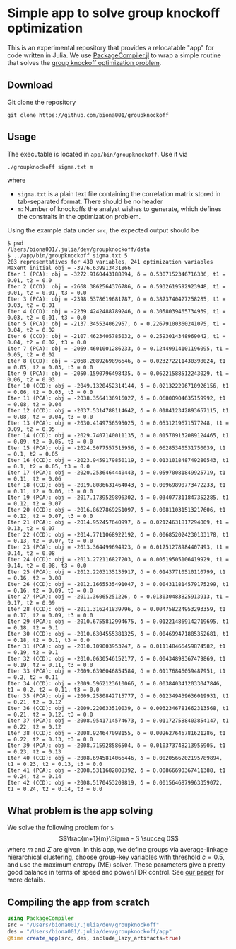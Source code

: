 # Simple app to solve group knockoff optimization

This is an experimental repository that provides a relocatable "app" for code written in Julia. We use [PackageCompiler.jl](https://github.com/JuliaLang/PackageCompiler.jl) to wrap a simple routine that solves the [group knockoff optimization problem](https://arxiv.org/abs/2310.15069).

## Download

Git clone the repository 
```
git clone https://github.com/biona001/groupknockoff
```

## Usage

The executable is located in `app/bin/groupknockoff`. Use it via
```
./groupknockoff sigma.txt m
```
where 
+ `sigma.txt` is a plain text file containing the correlation matrix stored in tab-separated format. There should be no header
+ `m`: Number of knockoffs the analyst wishes to generate, which defines the constraits in the optimization problem.

Using the example data under `src`, the expected output should be
```
$ pwd
/Users/biona001/.julia/dev/groupknockoff/data
$ ../app/bin/groupknockoff sigma.txt 5
203 representatives for 430 variables, 241 optimization variables
Maxent initial obj = -3976.639913431866
Iter 1 (PCA): obj = -3272.9160443188894, δ = 0.5307152346716336, t1 = 0.01, t2 = 0.0
Iter 2 (CCD): obj = -2668.3862564376786, δ = 0.5932619592923948, t1 = 0.01, t2 = 0.01, t3 = 0.0
Iter 3 (PCA): obj = -2398.5378619681787, δ = 0.3873740427258285, t1 = 0.03, t2 = 0.01
Iter 4 (CCD): obj = -2239.4242488789246, δ = 0.3058039465734939, t1 = 0.03, t2 = 0.01, t3 = 0.0
Iter 5 (PCA): obj = -2137.345534062957, δ = 0.22679100360241075, t1 = 0.04, t2 = 0.02
Iter 6 (CCD): obj = -2107.4623405785032, δ = 0.2593014348969042, t1 = 0.04, t2 = 0.02, t3 = 0.0
Iter 7 (PCA): obj = -2069.4601001286233, δ = 0.12449914101196095, t1 = 0.05, t2 = 0.02
Iter 8 (CCD): obj = -2068.2089269896646, δ = 0.023272211430398024, t1 = 0.05, t2 = 0.03, t3 = 0.0
Iter 9 (PCA): obj = -2050.1590796498435, δ = 0.06221588512243029, t1 = 0.06, t2 = 0.03
Iter 10 (CCD): obj = -2049.1320452314144, δ = 0.021322296710926156, t1 = 0.06, t2 = 0.03, t3 = 0.0
Iter 11 (PCA): obj = -2038.3564136916027, δ = 0.06800904635159992, t1 = 0.08, t2 = 0.04
Iter 12 (CCD): obj = -2037.5314788114642, δ = 0.018412342893657115, t1 = 0.08, t2 = 0.04, t3 = 0.0
Iter 13 (PCA): obj = -2030.4149756595025, δ = 0.0531219671577248, t1 = 0.09, t2 = 0.05
Iter 14 (CCD): obj = -2029.7407140011135, δ = 0.015709132089124465, t1 = 0.09, t2 = 0.05, t3 = 0.0
Iter 15 (PCA): obj = -2024.5077557515956, δ = 0.06285340531750039, t1 = 0.1, t2 = 0.05
Iter 16 (CCD): obj = -2023.9459179850119, δ = 0.013101848749280543, t1 = 0.1, t2 = 0.05, t3 = 0.0
Iter 17 (PCA): obj = -2020.2536464440443, δ = 0.05970081849925719, t1 = 0.11, t2 = 0.06
Iter 18 (CCD): obj = -2019.8086631464043, δ = 0.00969890773472233, t1 = 0.11, t2 = 0.06, t3 = 0.0
Iter 19 (PCA): obj = -2017.1739529896302, δ = 0.034077311847352285, t1 = 0.12, t2 = 0.07
Iter 20 (CCD): obj = -2016.8627869251097, δ = 0.00811031513217606, t1 = 0.12, t2 = 0.07, t3 = 0.0
Iter 21 (PCA): obj = -2014.952457640997, δ = 0.02124631817294009, t1 = 0.13, t2 = 0.07
Iter 22 (CCD): obj = -2014.7711068922192, δ = 0.006852024230133178, t1 = 0.13, t2 = 0.07, t3 = 0.0
Iter 23 (PCA): obj = -2013.364499694923, δ = 0.01751278984407493, t1 = 0.14, t2 = 0.08
Iter 24 (CCD): obj = -2013.272116827203, δ = 0.00519505106419929, t1 = 0.14, t2 = 0.08, t3 = 0.0
Iter 25 (PCA): obj = -2012.2203135135917, δ = 0.01437710510110799, t1 = 0.16, t2 = 0.08
Iter 26 (CCD): obj = -2012.1665535491047, δ = 0.004311814579175299, t1 = 0.16, t2 = 0.09, t3 = 0.0
Iter 27 (PCA): obj = -2011.36065251226, δ = 0.013030483825913913, t1 = 0.17, t2 = 0.09
Iter 28 (CCD): obj = -2011.316241839796, δ = 0.004758224953293359, t1 = 0.17, t2 = 0.09, t3 = 0.0
Iter 29 (PCA): obj = -2010.6755812994675, δ = 0.012214869142719695, t1 = 0.18, t2 = 0.1
Iter 30 (CCD): obj = -2010.6304555381325, δ = 0.004699471885352681, t1 = 0.18, t2 = 0.1, t3 = 0.0
Iter 31 (PCA): obj = -2010.109003953247, δ = 0.011148466459874582, t1 = 0.19, t2 = 0.1
Iter 32 (CCD): obj = -2010.0630546152177, δ = 0.00434898367479869, t1 = 0.19, t2 = 0.11, t3 = 0.0
Iter 33 (PCA): obj = -2009.6396046854584, δ = 0.01176846059487951, t1 = 0.2, t2 = 0.11
Iter 34 (CCD): obj = -2009.5962123610066, δ = 0.0038403412033047846, t1 = 0.2, t2 = 0.11, t3 = 0.0
Iter 35 (PCA): obj = -2009.2580842715777, δ = 0.012349439636019931, t1 = 0.21, t2 = 0.12
Iter 36 (CCD): obj = -2009.220633510039, δ = 0.0032346781662313568, t1 = 0.21, t2 = 0.12, t3 = 0.0
Iter 37 (PCA): obj = -2008.9541714574673, δ = 0.011727588403854147, t1 = 0.22, t2 = 0.12
Iter 38 (CCD): obj = -2008.924647098155, δ = 0.002627646781621286, t1 = 0.22, t2 = 0.13, t3 = 0.0
Iter 39 (PCA): obj = -2008.715928586504, δ = 0.010373748213955905, t1 = 0.23, t2 = 0.13
Iter 40 (CCD): obj = -2008.6945814066446, δ = 0.0020566202195789894, t1 = 0.23, t2 = 0.13, t3 = 0.0
Iter 41 (PCA): obj = -2008.5311682808392, δ = 0.00866690367411388, t1 = 0.24, t2 = 0.14
Iter 42 (CCD): obj = -2008.5170453209819, δ = 0.0015646879963359072, t1 = 0.24, t2 = 0.14, t3 = 0.0
```

## What problem is the app solving

We solve the following problem for `S`
$$\frac{m+1}{m}\Sigma - S \succeq 0$$
where $m$ and $\Sigma$ are given. In this app, we define groups via average-linkage hierarchical clustering, choose group-key variables with threshold $c=0.5$, and use the maximum entropy (ME) solver. These parameters give a pretty good balance in terms of speed and power/FDR control. See [our paper](https://arxiv.org/abs/2310.15069) for more details.

## Compiling the app from scratch

```julia
using PackageCompiler
src = "/Users/biona001/.julia/dev/groupknockoff"
des = "/Users/biona001/.julia/dev/groupknockoff/app"
@time create_app(src, des, include_lazy_artifacts=true)
```

